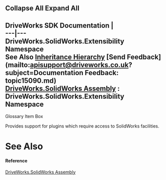 Collapse All Expand All  
---  
DriveWorks SDK Documentation  |   
---|---  
DriveWorks.SolidWorks.Extensibility Namespace   
See Also [Inheritance Hierarchy](topic15091.md) [Send Feedback](mailto:apisupport@driveworks.co.uk?subject=Documentation Feedback: topic15090.md)  
[DriveWorks.SolidWorks Assembly](topic13342.md) : DriveWorks.SolidWorks.Extensibility Namespace  
---  
  
Glossary Item Box

Provides support for plugins which require access to SolidWorks facilities. 

# See Also

#### Reference

[DriveWorks.SolidWorks Assembly](topic13342.md)


